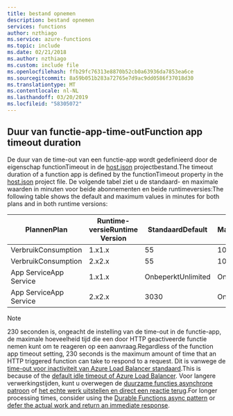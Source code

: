 ```yaml
---
title: bestand opnemen
description: bestand opnemen
services: functions
author: nzthiago
ms.service: azure-functions
ms.topic: include
ms.date: 02/21/2018
ms.author: nzthiago
ms.custom: include file
ms.openlocfilehash: ffb29fc76313e8870b52cb0a63936da7853ea6ce
ms.sourcegitcommit: 8a59b051b283a72765e7d9ac9dd0586f37018d30
ms.translationtype: MT
ms.contentlocale: nl-NL
ms.lasthandoff: 03/20/2019
ms.locfileid: "58305072"
---
```

## <a name="timeout"></a><span data-ttu-id="c83fa-103">Duur van functie-app-time-out</span><span class="sxs-lookup"><span data-stu-id="c83fa-103">Function app timeout duration</span></span> 

<span data-ttu-id="c83fa-104">De duur van de time-out van een functie-app wordt gedefinieerd door de eigenschap functionTimeout in de [host.json](../articles/azure-functions/functions-host-json.md#functiontimeout) projectbestand.</span><span class="sxs-lookup"><span data-stu-id="c83fa-104">The timeout duration of a function app is defined by the functionTimeout property in the [host.json](../articles/azure-functions/functions-host-json.md#functiontimeout) project file.</span></span> <span data-ttu-id="c83fa-105">De volgende tabel ziet u de standaard- en maximale waarden in minuten voor beide abonnementen en beide runtimeversies:</span><span class="sxs-lookup"><span data-stu-id="c83fa-105">The following table shows the default and maximum values in minutes for both plans and in both runtime versions:</span></span>

| <span data-ttu-id="c83fa-106">Plannen</span><span class="sxs-lookup"><span data-stu-id="c83fa-106">Plan</span></span> | <span data-ttu-id="c83fa-107">Runtime-versie</span><span class="sxs-lookup"><span data-stu-id="c83fa-107">Runtime Version</span></span> | <span data-ttu-id="c83fa-108">Standaard</span><span class="sxs-lookup"><span data-stu-id="c83fa-108">Default</span></span> | <span data-ttu-id="c83fa-109">Maximum</span><span class="sxs-lookup"><span data-stu-id="c83fa-109">Maximum</span></span> |
|------|---------|---------|---------|
| <span data-ttu-id="c83fa-110">Verbruik</span><span class="sxs-lookup"><span data-stu-id="c83fa-110">Consumption</span></span> | <span data-ttu-id="c83fa-111">1.x</span><span class="sxs-lookup"><span data-stu-id="c83fa-111">1.x</span></span> | <span data-ttu-id="c83fa-112">5</span><span class="sxs-lookup"><span data-stu-id="c83fa-112">5</span></span> | <span data-ttu-id="c83fa-113">10</span><span class="sxs-lookup"><span data-stu-id="c83fa-113">10</span></span> |
| <span data-ttu-id="c83fa-114">Verbruik</span><span class="sxs-lookup"><span data-stu-id="c83fa-114">Consumption</span></span> | <span data-ttu-id="c83fa-115">2.x</span><span class="sxs-lookup"><span data-stu-id="c83fa-115">2.x</span></span> | <span data-ttu-id="c83fa-116">5</span><span class="sxs-lookup"><span data-stu-id="c83fa-116">5</span></span> | <span data-ttu-id="c83fa-117">10</span><span class="sxs-lookup"><span data-stu-id="c83fa-117">10</span></span> |
| <span data-ttu-id="c83fa-118">App Service</span><span class="sxs-lookup"><span data-stu-id="c83fa-118">App Service</span></span> | <span data-ttu-id="c83fa-119">1.x</span><span class="sxs-lookup"><span data-stu-id="c83fa-119">1.x</span></span> | <span data-ttu-id="c83fa-120">Onbeperkt</span><span class="sxs-lookup"><span data-stu-id="c83fa-120">Unlimited</span></span> | <span data-ttu-id="c83fa-121">Onbeperkt</span><span class="sxs-lookup"><span data-stu-id="c83fa-121">Unlimited</span></span> |
| <span data-ttu-id="c83fa-122">App Service</span><span class="sxs-lookup"><span data-stu-id="c83fa-122">App Service</span></span> | <span data-ttu-id="c83fa-123">2.x</span><span class="sxs-lookup"><span data-stu-id="c83fa-123">2.x</span></span> | <span data-ttu-id="c83fa-124">30</span><span class="sxs-lookup"><span data-stu-id="c83fa-124">30</span></span> | <span data-ttu-id="c83fa-125">Onbeperkt</span><span class="sxs-lookup"><span data-stu-id="c83fa-125">Unlimited</span></span> |

> [!NOTE] 
> <span data-ttu-id="c83fa-126">230 seconden is, ongeacht de instelling van de time-out in de functie-app, de maximale hoeveelheid tijd die een door HTTP geactiveerde functie nemen kunt om te reageren op een aanvraag.</span><span class="sxs-lookup"><span data-stu-id="c83fa-126">Regardless of the function app timeout setting, 230 seconds is the maximum amount of time that an HTTP triggered function can take to respond to a request.</span></span> <span data-ttu-id="c83fa-127">Dit is vanwege de [time-out voor inactiviteit van Azure Load Balancer standaard](../articles/app-service/faq-availability-performance-application-issues.md#why-does-my-request-time-out-after-230-seconds).</span><span class="sxs-lookup"><span data-stu-id="c83fa-127">This is because of the [default idle timeout of Azure Load Balancer](../articles/app-service/faq-availability-performance-application-issues.md#why-does-my-request-time-out-after-230-seconds).</span></span> <span data-ttu-id="c83fa-128">Voor langere verwerkingstijden, kunt u overwegen de [duurzame functies asynchrone patroon](../articles/azure-functions/durable/durable-functions-concepts.md#async-http) of [het echte werk uitstellen en direct een reactie terug](../articles/azure-functions/functions-best-practices.md#avoid-long-running-functions).</span><span class="sxs-lookup"><span data-stu-id="c83fa-128">For longer processing times, consider using the [Durable Functions async pattern](../articles/azure-functions/durable/durable-functions-concepts.md#async-http) or [defer the actual work and return an immediate response](../articles/azure-functions/functions-best-practices.md#avoid-long-running-functions).</span></span>
